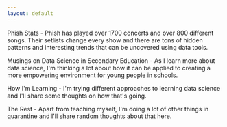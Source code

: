 ```yaml
---
layout: default
---
```


Phish Stats - Phish has played over 1700 concerts and over 800 different songs.  Their setlists change every show and there are tons of hidden patterns and interesting trends that can be uncovered using data tools.  
  
Musings on Data Science in Secondary Education - As I learn more about data science, I'm thinking a lot about how it can be applied to creating a more empowering environment for young people in schools.  
  
How I'm Learning - I'm trying different approaches to learning data science and I'll share some thoughts on how that's going.  
  
The Rest - Apart from teaching myself, I'm doing a lot of other things in quarantine and I'll share random thoughts about that here.
